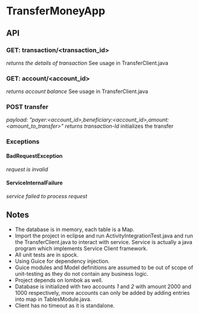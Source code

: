 # TransferMoneyApp
## API
### GET: transaction/<transaction_id>
*returns the details of transaction*
See usage in TransferClient.java
### GET: account/<account_id>
*returns account balance*
See usage in TransferClient.java
### POST transfer
*payload: "payer:<account_id>,beneficiary:<account_id>,amount:<amount_to_transfer>"*
*returns transaction-Id*
initializes the transfer

### Exceptions
#### BadRequestException
*request is invalid*
#### ServiceInternalFailure
*service failed to process request*

## Notes
* The database is in memory, each table is a Map.
* Import the project in eclipse and run ActivityIntegrationTest.java and run the TransferClient.java to interact with service. Service is actually a java program which implements Service Client framework.
* All unit tests are in spock.
* Using Guice for dependency injection.
* Guice modules and Model definitions are assumed to be out of scope of unit-testing as they do not contain any business logic.
* Project depends on lombok as well.
* Database is initialized with two accounts *1* and *2* with amount 2000 and 1000 respectively, more accounts can only be added by adding entries into map in TablesModule.java.
* Client has no timeout as it is standalone.
